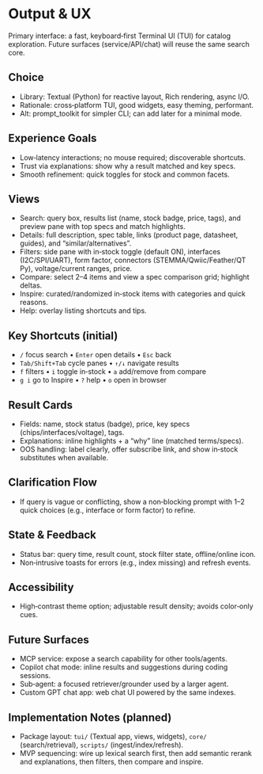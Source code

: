 # Output & UX

Primary interface: a fast, keyboard‑first Terminal UI (TUI) for catalog exploration. Future surfaces (service/API/chat) will reuse the same search core.

## Choice
- Library: Textual (Python) for reactive layout, Rich rendering, async I/O.
- Rationale: cross‑platform TUI, good widgets, easy theming, performant.
- Alt: prompt_toolkit for simpler CLI; can add later for a minimal mode.

## Experience Goals
- Low‑latency interactions; no mouse required; discoverable shortcuts.
- Trust via explanations: show why a result matched and key specs.
- Smooth refinement: quick toggles for stock and common facets.

## Views
- Search: query box, results list (name, stock badge, price, tags), and preview pane with top specs and match highlights.
- Details: full description, spec table, links (product page, datasheet, guides), and “similar/alternatives”.
- Filters: side pane with in‑stock toggle (default ON), interfaces (I2C/SPI/UART), form factor, connectors (STEMMA/Qwiic/Feather/QT Py), voltage/current ranges, price.
- Compare: select 2–4 items and view a spec comparison grid; highlight deltas.
- Inspire: curated/randomized in‑stock items with categories and quick reasons.
- Help: overlay listing shortcuts and tips.

## Key Shortcuts (initial)
- `/` focus search • `Enter` open details • `Esc` back
- `Tab/Shift+Tab` cycle panes • `↑/↓` navigate results
- `f` filters • `i` toggle in‑stock • `a` add/remove from compare
- `g i` go to Inspire • `?` help • `o` open in browser

## Result Cards
- Fields: name, stock status (badge), price, key specs (chips/interfaces/voltage), tags.
- Explanations: inline highlights + a “why” line (matched terms/specs).
- OOS handling: label clearly, offer subscribe link, and show in‑stock substitutes when available.

## Clarification Flow
- If query is vague or conflicting, show a non‑blocking prompt with 1–2 quick choices (e.g., interface or form factor) to refine.

## State & Feedback
- Status bar: query time, result count, stock filter state, offline/online icon.
- Non‑intrusive toasts for errors (e.g., index missing) and refresh events.

## Accessibility
- High‑contrast theme option; adjustable result density; avoids color‑only cues.

## Future Surfaces
- MCP service: expose a search capability for other tools/agents.
- Copilot chat mode: inline results and suggestions during coding sessions.
- Sub‑agent: a focused retriever/grounder used by a larger agent.
- Custom GPT chat app: web chat UI powered by the same indexes.

## Implementation Notes (planned)
- Package layout: `tui/` (Textual app, views, widgets), `core/` (search/retrieval), `scripts/` (ingest/index/refresh).
- MVP sequencing: wire up lexical search first, then add semantic rerank and explanations, then filters, then compare and inspire.
